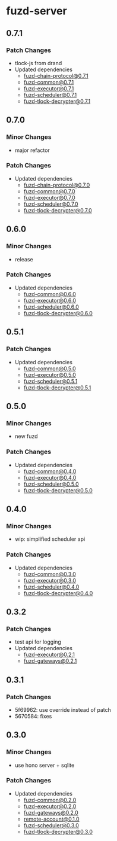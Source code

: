 # fuzd-server

## 0.7.1

### Patch Changes

- tlock-js from drand
- Updated dependencies
  - fuzd-chain-protocol@0.7.1
  - fuzd-common@0.7.1
  - fuzd-executor@0.7.1
  - fuzd-scheduler@0.7.1
  - fuzd-tlock-decrypter@0.7.1

## 0.7.0

### Minor Changes

- major refactor

### Patch Changes

- Updated dependencies
  - fuzd-chain-protocol@0.7.0
  - fuzd-common@0.7.0
  - fuzd-executor@0.7.0
  - fuzd-scheduler@0.7.0
  - fuzd-tlock-decrypter@0.7.0

## 0.6.0

### Minor Changes

- release

### Patch Changes

- Updated dependencies
  - fuzd-common@0.6.0
  - fuzd-executor@0.6.0
  - fuzd-scheduler@0.6.0
  - fuzd-tlock-decrypter@0.6.0

## 0.5.1

### Patch Changes

- Updated dependencies
  - fuzd-common@0.5.0
  - fuzd-executor@0.5.0
  - fuzd-scheduler@0.5.1
  - fuzd-tlock-decrypter@0.5.1

## 0.5.0

### Minor Changes

- new fuzd

### Patch Changes

- Updated dependencies
  - fuzd-common@0.4.0
  - fuzd-executor@0.4.0
  - fuzd-scheduler@0.5.0
  - fuzd-tlock-decrypter@0.5.0

## 0.4.0

### Minor Changes

- wip: simplified scheduler api

### Patch Changes

- Updated dependencies
  - fuzd-common@0.3.0
  - fuzd-executor@0.3.0
  - fuzd-scheduler@0.4.0
  - fuzd-tlock-decrypter@0.4.0

## 0.3.2

### Patch Changes

- test api for logging
- Updated dependencies
  - fuzd-executor@0.2.1
  - fuzd-gateways@0.2.1

## 0.3.1

### Patch Changes

- 5f69962: use override instead of patch
- 5670584: fixes

## 0.3.0

### Minor Changes

- use hono server + sqlite

### Patch Changes

- Updated dependencies
  - fuzd-common@0.2.0
  - fuzd-executor@0.2.0
  - fuzd-gateways@0.2.0
  - remote-account@0.1.0
  - fuzd-scheduler@0.3.0
  - fuzd-tlock-decrypter@0.3.0
